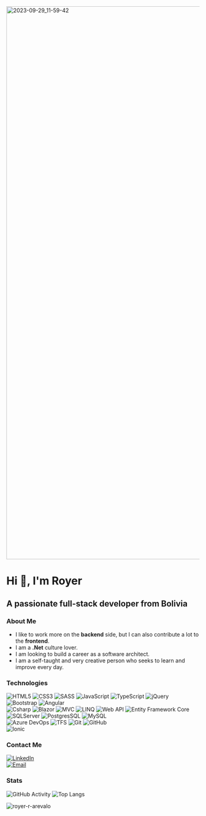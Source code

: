 <img width="1440" alt="2023-09-29_11-59-42" src="https://github.com/royer-r-arevalo/royer-r-arevalo/assets/69604497/67e5450a-447e-4c5e-afc4-5a5b6c56b7ba">

<h1>Hi 👋, I'm Royer</h1>
<h2>A passionate full-stack developer from Bolivia</h2>

### About Me
- I like to work more on the **backend** side, but I can also contribute a lot to the **frontend**.
- I am a **.Net** culture lover.
- I am looking to build a career as a software architect.
- I am a self-taught and very creative person who seeks to learn and improve every day.

### Technologies
  ![HTML5](https://img.shields.io/badge/-HTML5-333333?style=flat&logo=HTML5)
  ![CSS3](https://img.shields.io/badge/-CSS3-333333?style=flat&logo=CSS3&logoColor=1572B6)
  ![SASS](https://img.shields.io/badge/-SCSS-333333?style=flat&logo=SASS&logoColor=CE6B9E)
  ![JavaScript](https://img.shields.io/badge/-JavaScript-333333?style=flat&logo=javascript)
  ![TypeScript](https://img.shields.io/badge/-TypeScript-333333?style=flat&logo=typescript)
  ![jQuery](https://img.shields.io/badge/-jQuery-333333?style=flat&logo=jquery&logoColor=1572B6)
  ![Bootstrap](https://img.shields.io/badge/-Bootstrap-333333?style=flat&logo=bootstrap)
  ![Angular](https://img.shields.io/badge/-Angular-333333?style=flat&logo=angular&logoColor=red)
  </br>
  ![Csharp](https://img.shields.io/badge/-CSharp-333333?style=flat&logo=csharp&logoColor=9984d2)
  ![Blazor](https://img.shields.io/badge/-Blazor-333333?style=flat&logo=blazor&logoColor=9984d2)
  ![MVC](https://img.shields.io/badge/-MVC-333333?style=flat&logo=dotnet&logoColor=9984d2)
  ![LINQ](https://img.shields.io/badge/-LINQ-333333?style=flat&logo=dotnet&logoColor=9984d2)
  ![Web API](https://img.shields.io/badge/-Web%20Api-333333?style=flat&logo=dotnet&logoColor=9984d2)
  ![Entity Framework Core](https://img.shields.io/badge/-Entity%20Framework%20Core-333333?style=flat&logo=dotnet&logoColor=9984d2)
  </br>
  ![SQLServer](https://img.shields.io/badge/-Microsoft%20SQL%20Server-333333?style=flat&logo=microsoftsqlserver&logoColor=9984d2)
  ![PostgresSQL](https://img.shields.io/badge/-Postgres%20SQL-333333?style=flat&logo=postgresql)
  ![MySQL](https://img.shields.io/badge/-My%20SQL%20Server-333333?style=flat&logo=mysql)
  </br>
  ![Azure DevOps](https://img.shields.io/badge/-Azure%20DevOps-333333?style=flat&logo=azuredevops&logoColor=1572B6)
  ![TFS](https://img.shields.io/badge/-Team%20Foundation%20Control-333333?style=flat&logo=tfs&logoColor=1572B6)
  ![Git](https://img.shields.io/badge/-Git-333333?style=flat&logo=git)
  ![GitHub](https://img.shields.io/badge/-GitHub-333333?style=flat&logo=github)
  </br>
  ![Ionic](https://img.shields.io/badge/-Ionic-333333?style=flat&logo=ionic)
  
### Contact Me
<a href="https://www.linkedin.com/in/royerare/"><img alt="LinkedIn" src="https://img.shields.io/badge/LinkedIn-Royer%20Arevalo-blue?style=flat-square&logo=linkedin"></a> </br>
<a href="royer.r.arevalo@gmail.com"><img alt="Email" src="https://img.shields.io/badge/Gmail-royer.r.arevalo@gmail.com-blue?style=flat-square&logo=gmail"></a>  

### Stats
![GitHub Activity](https://github-readme-stats.vercel.app/api?username=royer-r-arevalo&show_icons=true)
![Top Langs](https://github-readme-stats.vercel.app/api/top-langs/?username=royer-r-arevalo&layout=compact)

<p align="left"> <img src="https://komarev.com/ghpvc/?username=royer-r-arevalo&label=Profile%20views&color=0e75b6&style=flat" alt="royer-r-arevalo" /> </p>
